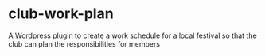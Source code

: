 # club-work-plan
A Wordpress plugin to create a work schedule for a local festival so that the club can plan the responsibilities for members
